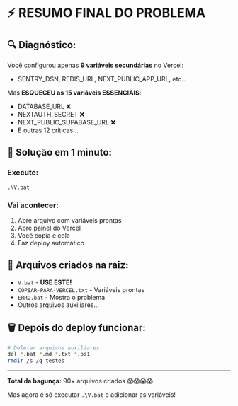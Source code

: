 # ⚡ RESUMO FINAL DO PROBLEMA

## 🔍 Diagnóstico:
Você configurou apenas **9 variáveis secundárias** no Vercel:
- SENTRY_DSN, REDIS_URL, NEXT_PUBLIC_APP_URL, etc...

Mas **ESQUECEU as 15 variáveis ESSENCIAIS**:
- DATABASE_URL ❌
- NEXTAUTH_SECRET ❌ 
- NEXT_PUBLIC_SUPABASE_URL ❌
- E outras 12 críticas...

## 🎯 Solução em 1 minuto:

### Execute:
```
.\V.bat
```

### Vai acontecer:
1. Abre arquivo com variáveis prontas
2. Abre painel do Vercel
3. Você copia e cola
4. Faz deploy automático

## 📁 Arquivos criados na raiz:
- `V.bat` - **USE ESTE!**
- `COPIAR-PARA-VERCEL.txt` - Variáveis prontas
- `ERRO.bat` - Mostra o problema
- Outros arquivos auxiliares...

## 🗑️ Depois do deploy funcionar:
```bash
# Deletar arquivos auxiliares
del *.bat *.md *.txt *.ps1
rmdir /s /q testes
```

---
**Total da bagunça:** 90+ arquivos criados 😱😱😱😱

Mas agora é só executar `.\V.bat` e adicionar as variáveis!